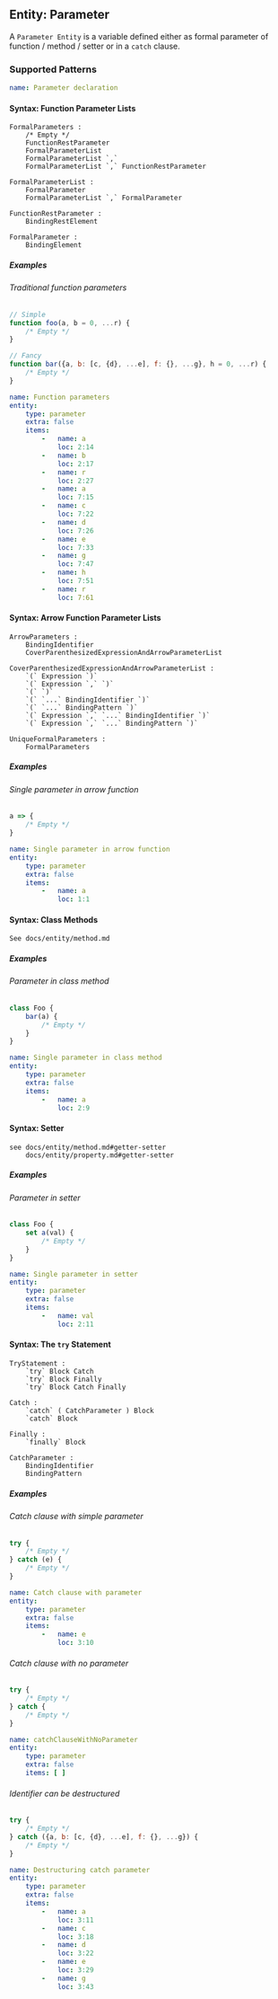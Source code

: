 ## Entity: Parameter

A `Parameter Entity` is a variable defined either as formal
parameter of function / method / setter or in a `catch` clause.

### Supported Patterns

```yaml
name: Parameter declaration
```

#### Syntax: Function Parameter Lists

```text
FormalParameters :
    /* Empty */
    FunctionRestParameter
    FormalParameterList
    FormalParameterList `,`
    FormalParameterList `,` FunctionRestParameter

FormalParameterList :
    FormalParameter
    FormalParameterList `,` FormalParameter

FunctionRestParameter :
    BindingRestElement

FormalParameter :
    BindingElement
```

##### Examples

###### Traditional function parameters

```js
// Simple
function foo(a, b = 0, ...r) {
    /* Empty */
}

// Fancy
function bar({a, b: [c, {d}, ...e], f: {}, ...g}, h = 0, ...r) {
    /* Empty */
}
```

```yaml
name: Function parameters
entity:
    type: parameter
    extra: false
    items:
        -   name: a
            loc: 2:14
        -   name: b
            loc: 2:17
        -   name: r
            loc: 2:27
        -   name: a
            loc: 7:15
        -   name: c
            loc: 7:22
        -   name: d
            loc: 7:26
        -   name: e
            loc: 7:33
        -   name: g
            loc: 7:47
        -   name: h
            loc: 7:51
        -   name: r
            loc: 7:61
```

#### Syntax: Arrow Function Parameter Lists

```text
ArrowParameters :
    BindingIdentifier
    CoverParenthesizedExpressionAndArrowParameterList

CoverParenthesizedExpressionAndArrowParameterList :
    `(` Expression `)`
    `(` Expression `,` `)`
    `(` `)`
    `(` `...` BindingIdentifier `)`
    `(` `...` BindingPattern `)`
    `(` Expression `,` `...` BindingIdentifier `)`
    `(` Expression `,` `...` BindingPattern `)`

UniqueFormalParameters :
    FormalParameters
```

##### Examples

###### Single parameter in arrow function

```js
a => {
    /* Empty */
}
```

```yaml
name: Single parameter in arrow function
entity:
    type: parameter
    extra: false
    items:
        -   name: a
            loc: 1:1
```

#### Syntax: Class Methods

```text
See docs/entity/method.md
```

##### Examples

###### Parameter in class method

```js
class Foo {
    bar(a) {
        /* Empty */
    }
}
```

```yaml
name: Single parameter in class method
entity:
    type: parameter
    extra: false
    items:
        -   name: a
            loc: 2:9
```

#### Syntax: Setter

```text
see docs/entity/method.md#getter-setter
    docs/entity/property.md#getter-setter
```

##### Examples

###### Parameter in setter

```js
class Foo {
    set a(val) {
        /* Empty */
    }
}
```

```yaml
name: Single parameter in setter
entity:
    type: parameter
    extra: false
    items:
        -   name: val
            loc: 2:11
```

#### Syntax: The `try` Statement

```text
TryStatement :
    `try` Block Catch
    `try` Block Finally
    `try` Block Catch Finally

Catch :
    `catch` ( CatchParameter ) Block
    `catch` Block

Finally :
    `finally` Block

CatchParameter :
    BindingIdentifier
    BindingPattern
```

##### Examples

###### Catch clause with simple parameter

```js
try {
    /* Empty */
} catch (e) {
    /* Empty */
}
```

```yaml
name: Catch clause with parameter
entity:
    type: parameter
    extra: false
    items:
        -   name: e
            loc: 3:10
```

###### Catch clause with no parameter

```js
try {
    /* Empty */
} catch {
    /* Empty */
}
```

```yaml
name: catchClauseWithNoParameter
entity:
    type: parameter
    extra: false
    items: [ ]
```

###### Identifier can be destructured

```js
try {
    /* Empty */
} catch ({a, b: [c, {d}, ...e], f: {}, ...g}) {
    /* Empty */
}
```

```yaml
name: Destructuring catch parameter
entity:
    type: parameter
    extra: false
    items:
        -   name: a
            loc: 3:11
        -   name: c
            loc: 3:18
        -   name: d
            loc: 3:22
        -   name: e
            loc: 3:29
        -   name: g
            loc: 3:43
```
